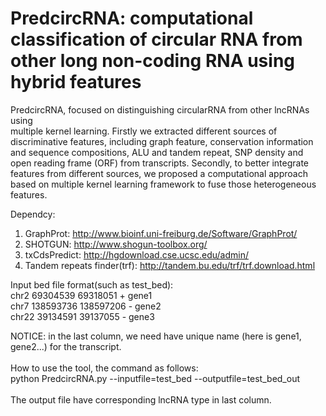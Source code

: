 # PredcircRNA: computational classification of circular RNA from other long non-coding RNA using hybrid features

PredcircRNA, focused on distinguishing circularRNA from other lncRNAs using  
multiple kernel learning. Firstly we extracted different sources of discriminative features, including graph feature, conservation information and sequence 
compositions, ALU and tandem repeat, SNP density and open reading frame (ORF) from transcripts. Secondly, to better integrate features from different sources, we 
proposed a computational approach based on multiple kernel learning framework to fuse those heterogeneous features.
<br>

Dependcy: <br>
1. GraphProt: http://www.bioinf.uni-freiburg.de/Software/GraphProt/ <br>
2. SHOTGUN: http://www.shogun-toolbox.org/  <br>
3. txCdsPredict: http://hgdownload.cse.ucsc.edu/admin/ <br>
4. Tandem repeats finder(trf): http://tandem.bu.edu/trf/trf.download.html <br>


Input bed file format(such as test_bed): <br>
chr2	69304539	69318051	+	gene1 <br>
chr7	138593736	138597206	-	gene2 <br>
chr22	39134591	39137055	-	gene3 <br>

NOTICE: in the last column, we need have unique name (here is gene1, gene2...) for the transcript.<br><br>
How to use the tool, the command as follows: <br>
python PredcircRNA.py --inputfile=test_bed --outputfile=test_bed_out
<br><br>
The output file have corresponding lncRNA type in last column.
